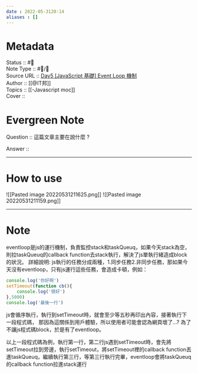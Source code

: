 ```yaml
---
date : 2022-05-3120:14
aliases : []
---
```

# Metadata
Status :: #🌱 <br>
Note Type :: #📨/📝 <br>
Source URL :: [Day5 [JavaScript 基礎] Event Loop 機制](https://ithelp.ithome.com.tw/articles/10214017) <br>
Author :: [[@IT邦]] <br>
Topics :: [[-Javascript moc]] <br>
Cover ::

# Evergreen Note

Question :: 這篇文章主要在說什麼 ?

Answer ::

---

# How to use
![[Pasted image 20220531211625.png]]
![[Pasted image 20220531211159.png]]

---

# Note
eventloop是js的運行機制，負責監控stack和taskQueuq，如果今天stack為空，則拉taskQueuq的callback function去stack執行，解決了js單執行緒造成block的狀況。
詳細說明:
js執行的任務分成兩種，1.同步任務2.非同步任務，那如果今天沒有eventloop，只有js運行這些任務，會造成卡頓，例如：
```js
console.log('你好啊')
setTimeout(function cb(){
	console.log('很好')	
},5000)
console.log('最後一行')
```
js會循序執行，執行到setTimeout時，就會至少等五秒再印出內容，接著執行下一段程式碼，
那因為這關係到用戶體驗，所以使用者可能會認為網頁壞了...?
為了不讓js程式碼block，於是有了eventloop。

以上一段程式碼為例，執行第一行，第二行js遇到setTimeout時，會先將setTimeout拉到旁邊，執行setTimeout，將setTimeout裡的callback function丟進taskQueuq，繼續執行第三行，等第三行執行完畢，eventloop會將taskQueuq的callback function拉進stack運行

